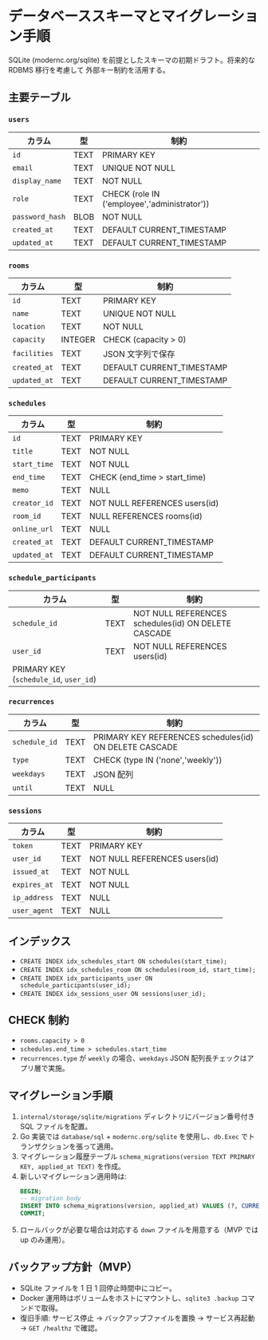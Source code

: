 # データベーススキーマとマイグレーション手順

SQLite (modernc.org/sqlite) を前提としたスキーマの初期ドラフト。将来的な RDBMS 移行を考慮して
外部キー制約を活用する。

## 主要テーブル

### `users`
| カラム | 型 | 制約 |
| --- | --- | --- |
| `id` | TEXT | PRIMARY KEY |
| `email` | TEXT | UNIQUE NOT NULL |
| `display_name` | TEXT | NOT NULL |
| `role` | TEXT | CHECK (role IN ('employee','administrator')) |
| `password_hash` | BLOB | NOT NULL |
| `created_at` | TEXT | DEFAULT CURRENT_TIMESTAMP |
| `updated_at` | TEXT | DEFAULT CURRENT_TIMESTAMP |

### `rooms`
| カラム | 型 | 制約 |
| --- | --- | --- |
| `id` | TEXT | PRIMARY KEY |
| `name` | TEXT | UNIQUE NOT NULL |
| `location` | TEXT | NOT NULL |
| `capacity` | INTEGER | CHECK (capacity > 0) |
| `facilities` | TEXT | JSON 文字列で保存 |
| `created_at` | TEXT | DEFAULT CURRENT_TIMESTAMP |
| `updated_at` | TEXT | DEFAULT CURRENT_TIMESTAMP |

### `schedules`
| カラム | 型 | 制約 |
| --- | --- | --- |
| `id` | TEXT | PRIMARY KEY |
| `title` | TEXT | NOT NULL |
| `start_time` | TEXT | NOT NULL |
| `end_time` | TEXT | CHECK (end_time > start_time) |
| `memo` | TEXT | NULL |
| `creator_id` | TEXT | NOT NULL REFERENCES users(id) |
| `room_id` | TEXT | NULL REFERENCES rooms(id) |
| `online_url` | TEXT | NULL |
| `created_at` | TEXT | DEFAULT CURRENT_TIMESTAMP |
| `updated_at` | TEXT | DEFAULT CURRENT_TIMESTAMP |

### `schedule_participants`
| カラム | 型 | 制約 |
| --- | --- | --- |
| `schedule_id` | TEXT | NOT NULL REFERENCES schedules(id) ON DELETE CASCADE |
| `user_id` | TEXT | NOT NULL REFERENCES users(id) |
| PRIMARY KEY (`schedule_id`, `user_id`) |

### `recurrences`
| カラム | 型 | 制約 |
| --- | --- | --- |
| `schedule_id` | TEXT | PRIMARY KEY REFERENCES schedules(id) ON DELETE CASCADE |
| `type` | TEXT | CHECK (type IN ('none','weekly')) |
| `weekdays` | TEXT | JSON 配列 |
| `until` | TEXT | NULL |

### `sessions`
| カラム | 型 | 制約 |
| --- | --- | --- |
| `token` | TEXT | PRIMARY KEY |
| `user_id` | TEXT | NOT NULL REFERENCES users(id) |
| `issued_at` | TEXT | NOT NULL |
| `expires_at` | TEXT | NOT NULL |
| `ip_address` | TEXT | NULL |
| `user_agent` | TEXT | NULL |

## インデックス
- `CREATE INDEX idx_schedules_start ON schedules(start_time);`
- `CREATE INDEX idx_schedules_room ON schedules(room_id, start_time);`
- `CREATE INDEX idx_participants_user ON schedule_participants(user_id);`
- `CREATE INDEX idx_sessions_user ON sessions(user_id);`

## CHECK 制約
- `rooms.capacity > 0`
- `schedules.end_time > schedules.start_time`
- `recurrences.type` が `weekly` の場合、`weekdays` JSON 配列長チェックはアプリ層で実施。

## マイグレーション手順
1. `internal/storage/sqlite/migrations` ディレクトリにバージョン番号付き SQL ファイルを配置。
2. Go 実装では `database/sql` + `modernc.org/sqlite` を使用し、`db.Exec` でトランザクションを張って適用。
3. マイグレーション履歴テーブル `schema_migrations(version TEXT PRIMARY KEY, applied_at TEXT)` を作成。
4. 新しいマイグレーション適用時は:
   ```sql
   BEGIN;
   -- migration body
   INSERT INTO schema_migrations(version, applied_at) VALUES (?, CURRENT_TIMESTAMP);
   COMMIT;
   ```
5. ロールバックが必要な場合は対応する `down` ファイルを用意する（MVP では up のみ運用）。

## バックアップ方針（MVP）
- SQLite ファイルを 1 日 1 回停止時間中にコピー。
- Docker 運用時はボリュームをホストにマウントし、`sqlite3 .backup` コマンドで取得。
- 復旧手順: サービス停止 → バックアップファイルを置換 → サービス再起動 → `GET /healthz` で確認。

